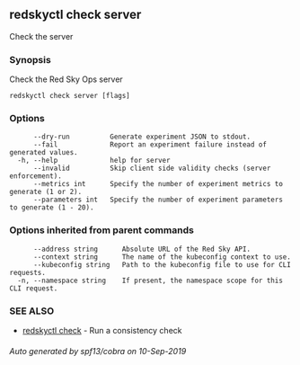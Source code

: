 ## redskyctl check server

Check the server

### Synopsis

Check the Red Sky Ops server

```
redskyctl check server [flags]
```

### Options

```
      --dry-run          Generate experiment JSON to stdout.
      --fail             Report an experiment failure instead of generated values.
  -h, --help             help for server
      --invalid          Skip client side validity checks (server enforcement).
      --metrics int      Specify the number of experiment metrics to generate (1 or 2).
      --parameters int   Specify the number of experiment parameters to generate (1 - 20).
```

### Options inherited from parent commands

```
      --address string      Absolute URL of the Red Sky API.
      --context string      The name of the kubeconfig context to use.
      --kubeconfig string   Path to the kubeconfig file to use for CLI requests.
  -n, --namespace string    If present, the namespace scope for this CLI request.
```

### SEE ALSO

* [redskyctl check](redskyctl_check.md)	 - Run a consistency check

###### Auto generated by spf13/cobra on 10-Sep-2019
